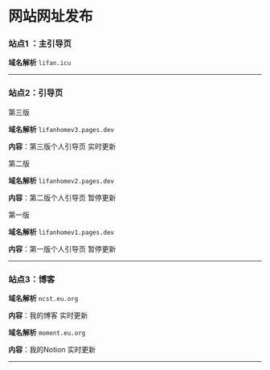 # 网站网址发布



### 站点1 ：主引导页

**域名解析**	`lifan.icu`

---

### 站点2：引导页

第三版

**域名解析**	 `lifanhomev3.pages.dev`

**内容**：第三版个人引导页  实时更新

第二版

**域名解析** 	`lifanhomev2.pages.dev`

**内容**：第二版个人引导页 暂停更新

第一版

**域名解析** 	`lifanhomev1.pages.dev`

**内容**：第一版个人引导页  暂停更新

---

### 站点3：博客


**域名解析** 	`ncst.eu.org` 

**内容**：我的博客  实时更新


**域名解析** 	`moment.eu.org` 

**内容**：我的Notion  实时更新


---

